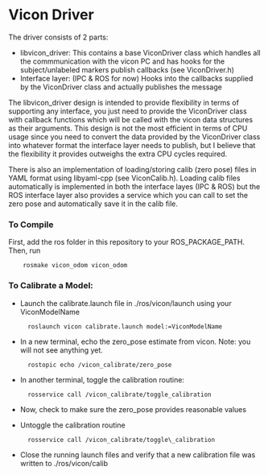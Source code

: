 # Vicon Driver

The driver consists of 2 parts:
* libvicon\_driver: This contains a base ViconDriver class which handles all the commmunication with the vicon PC and has hooks for the subject/unlabeled markers publish callbacks (see ViconDriver.h)
* Interface layer: (IPC & ROS for now) Hooks into the callbacks supplied by the ViconDriver class and actually publishes the message

The libvicon\_driver design is intended to provide flexibility in terms of supporting any interface, you just need to provide the ViconDriver class with callback functions which will be called with the vicon data structures as their arguments. This design is not the most efficient in terms of CPU usage since you need to convert the data provided by the ViconDriver class into whatever format the interface layer needs to publish, but I believe that the flexibility it provides outweighs the extra CPU cycles required.

There is also an implementation of loading/storing calib (zero pose) files in YAML format using libyaml-cpp (see ViconCalib.h). Loading calib files automatically is implemented in both the interface layes (IPC & ROS) but the ROS interface layer also provides a service which you can call to set the zero pose and automatically save it in the calib file.

### To Compile

First, add the ros folder in this repository to your ROS\_PACKAGE\_PATH. Then, run

        rosmake vicon_odom vicon_odom

### To Calibrate a Model:

* Launch the calibrate.launch file in ./ros/vicon/launch using your ViconModelName

        roslaunch vicon calibrate.launch model:=ViconModelName

* In a new terminal, echo the zero\_pose estimate from vicon. Note: you will not see anything yet.

        rostopic echo /vicon_calibrate/zero_pose

* In another terminal, toggle the calibration routine:

        rosservice call /vicon_calibrate/toggle_calibration

* Now, check to make sure the zero\_pose provides reasonable values
* Untoggle the calibration routine

        rosservice call /vicon_calibrate/toggle\_calibration

* Close the running launch files and verify that a new calibration file was written to ./ros/vicon/calib
